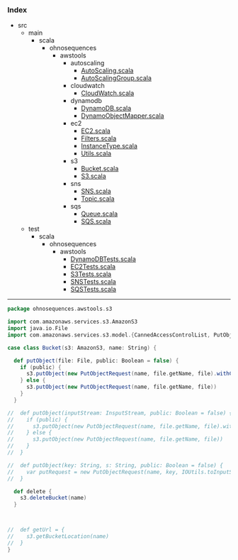 ### Index

+ src
  + main
    + scala
      + ohnosequences
        + awstools
          + autoscaling
            + [AutoScaling.scala](../autoscaling/AutoScaling.md)
            + [AutoScalingGroup.scala](../autoscaling/AutoScalingGroup.md)
          + cloudwatch
            + [CloudWatch.scala](../cloudwatch/CloudWatch.md)
          + dynamodb
            + [DynamoDB.scala](../dynamodb/DynamoDB.md)
            + [DynamoObjectMapper.scala](../dynamodb/DynamoObjectMapper.md)
          + ec2
            + [EC2.scala](../ec2/EC2.md)
            + [Filters.scala](../ec2/Filters.md)
            + [InstanceType.scala](../ec2/InstanceType.md)
            + [Utils.scala](../ec2/Utils.md)
          + s3
            + [Bucket.scala](Bucket.md)
            + [S3.scala](S3.md)
          + sns
            + [SNS.scala](../sns/SNS.md)
            + [Topic.scala](../sns/Topic.md)
          + sqs
            + [Queue.scala](../sqs/Queue.md)
            + [SQS.scala](../sqs/SQS.md)
  + test
    + scala
      + ohnosequences
        + awstools
          + [DynamoDBTests.scala](../../../../../test/scala/ohnosequences/awstools/DynamoDBTests.md)
          + [EC2Tests.scala](../../../../../test/scala/ohnosequences/awstools/EC2Tests.md)
          + [S3Tests.scala](../../../../../test/scala/ohnosequences/awstools/S3Tests.md)
          + [SNSTests.scala](../../../../../test/scala/ohnosequences/awstools/SNSTests.md)
          + [SQSTests.scala](../../../../../test/scala/ohnosequences/awstools/SQSTests.md)

------


```scala
package ohnosequences.awstools.s3

import com.amazonaws.services.s3.AmazonS3
import java.io.File
import com.amazonaws.services.s3.model.{CannedAccessControlList, PutObjectRequest}

case class Bucket(s3: AmazonS3, name: String) {

  def putObject(file: File, public: Boolean = false) {
    if (public) {
      s3.putObject(new PutObjectRequest(name, file.getName, file).withCannedAcl(CannedAccessControlList.PublicRead))
    } else {
      s3.putObject(new PutObjectRequest(name, file.getName, file))
    }
  }

//  def putObject(inputStream: InsputStream, public: Boolean = false) {
//    if (public) {
//      s3.putObject(new PutObjectRequest(name, file.getName, file).withCannedAcl(CannedAccessControlList.PublicRead))
//    } else {
//      s3.putObject(new PutObjectRequest(name, file.getName, file))
//    }
//  }

//  def putObject(key: String, s: String, public: Boolean = false) {
//    var putRequest = new PutObjectRequest(name, key, IOUtils.toInputStream(s))
//  }

  def delete {
    s3.deleteBucket(name)
  }



//  def getUrl = {
//    s3.getBucketLocation(name)
//  }
}

```

